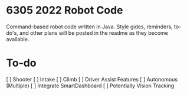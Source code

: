 # 6305 2022 Robot Code
Command-based robot code written in Java.
Style gides, reminders, to-do's, and other plans will be posted in the readme as they become available.

# To-do
 [ ] Shooter
 [ ] Intake
 [ ] Climb
 [ ] Driver Assist Features
 [ ] Autonomous (Multiple)
 [ ] Integrate SmartDashboard
 [ ] Potentially Vision Tracking